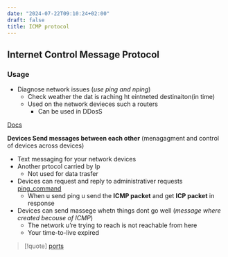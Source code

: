 ```yaml
---
date: "2024-07-22T09:10:24+02:00"
draft: false
title: ICMP protocol
---
```


## Internet Control Message Protocol

### Usage

-   Diagnose network issues (*use ping and nping*)
    -   Check weather the dat is raching ht eintneted destinaiton(in
        time)
    -   Used on the network devieces such a routers
        -   Can be used in DDosS

[Docs](%22https://www.cloudflare.com/learning/ddos/glossary/internet-control-message-protocol-icmp/%22)

**Devices Send messages between each other** (menagagment and control of
devices across devices)

-   Text messaging for your network devices
-   Another prtocol carried by Ip
    -   Not used for data trasfer
-   Devices can request and reply to administrativer requests
    [ping_command](/ping_command)
    -   When u send ping u send the **ICMP packet** and get **ICP
        packet** in response
-   Devices can send massege whetn things dont go well (*message where
    created becouse of ICMP*)
    -   The network u’re trying to reach is not reachable from here
    -   Your time-to-live expired

> \[!quote\] [ports](/ports/ports)
